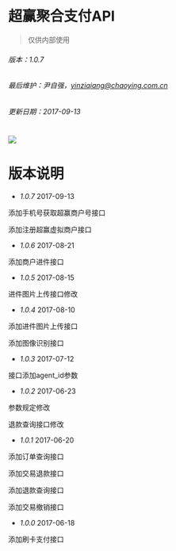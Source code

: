 # 超赢聚合支付API

> 仅供内部使用

###### 版本：1.0.7

###### 最后维护：尹自强，yinziqiang@chaoying.com.cn

###### 更新日期：2017-09-13

# ![](/assets/logo.png)

# 版本说明

* _1.0.7_  2017-09-13

添加手机号获取超赢商户号接口

添加注册超赢虚拟商户接口

* _1.0.6_  2017-08-21

添加商户进件接口

* _1.0.5_  2017-08-15

进件图片上传接口修改

* _1.0.4_  2017-08-10

添加进件图片上传接口

添加图像识别接口

* _1.0.3_  2017-07-12

接口添加agent\_id参数

* _1.0.2_  2017-06-23

参数规定修改

退款查询接口修改

* _1.0.1_  2017-06-20

添加订单查询接口

添加交易退款接口

添加退款查询接口

添加交易撤销接口

* _1.0.0_  2017-06-18

添加刷卡支付接口


